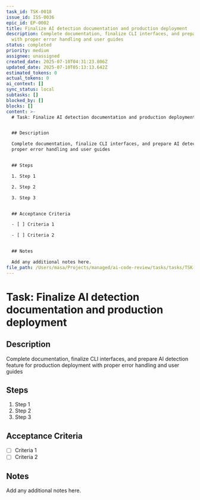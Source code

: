 ```yaml
---
task_id: TSK-0018
issue_id: ISS-0036
epic_id: EP-0002
title: Finalize AI detection documentation and production deployment
description: Complete documentation, finalize CLI interfaces, and prepare AI detection feature for production deployment
  with proper error handling and user guides
status: completed
priority: medium
assignee: unassigned
created_date: 2025-07-10T04:31:23.806Z
updated_date: 2025-07-10T05:13:13.642Z
estimated_tokens: 0
actual_tokens: 0
ai_context: []
sync_status: local
subtasks: []
blocked_by: []
blocks: []
content: >-
  # Task: Finalize AI detection documentation and production deployment


  ## Description

  Complete documentation, finalize CLI interfaces, and prepare AI detection feature for production deployment with
  proper error handling and user guides


  ## Steps

  1. Step 1

  2. Step 2

  3. Step 3


  ## Acceptance Criteria

  - [ ] Criteria 1

  - [ ] Criteria 2


  ## Notes

  Add any additional notes here.
file_path: /Users/masa/Projects/managed/ai-code-review/tasks/tasks/TSK-0018-finalize-ai-detection-documentation-and-production-deployment.md
---
```


# Task: Finalize AI detection documentation and production deployment

## Description
Complete documentation, finalize CLI interfaces, and prepare AI detection feature for production deployment with proper error handling and user guides

## Steps
1. Step 1
2. Step 2
3. Step 3

## Acceptance Criteria
- [ ] Criteria 1
- [ ] Criteria 2

## Notes
Add any additional notes here.

